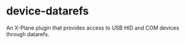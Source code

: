 # device-datarefs
An X-Plane plugin that provides access to USB HID and COM devices through datarefs.
